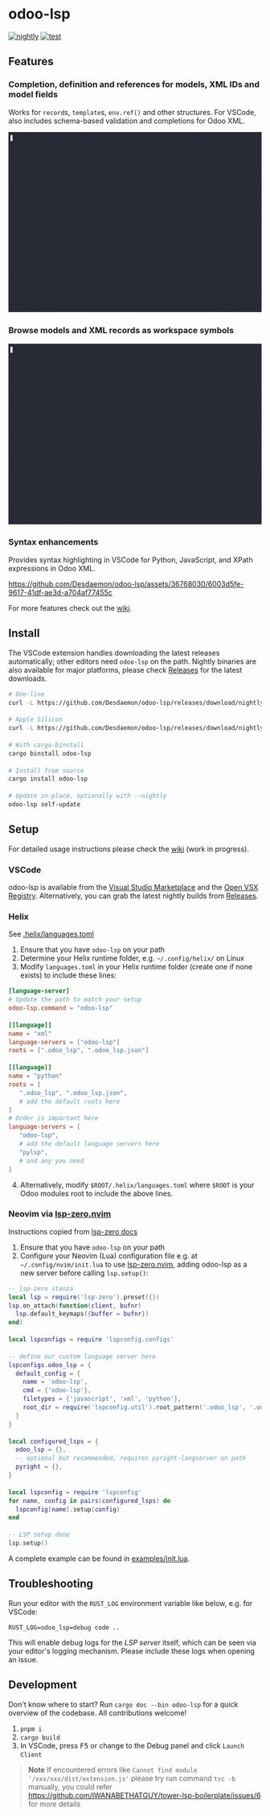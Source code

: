 # odoo-lsp

[![nightly](https://github.com/Desdaemon/odoo-lsp/actions/workflows/nightly.yml/badge.svg)](https://github.com/Desdaemon/odoo-lsp/actions/workflows/nightly.yml)
[![test](https://github.com/Desdaemon/odoo-lsp/actions/workflows/test.yml/badge.svg)](https://github.com/Desdaemon/odoo-lsp/actions/workflows/test.yml)

## Features

### Completion, definition and references for models, XML IDs and model fields

Works for `record`s, `template`s, `env.ref()` and other structures.
For VSCode, also includes schema-based validation and completions for Odoo XML.

[![model demo](https://raw.githubusercontent.com/Desdaemon/odoo-lsp/main/static/model.gif)](https://asciinema.org/a/604545)

### Browse models and XML records as workspace symbols

[![symbols demo](https://raw.githubusercontent.com/Desdaemon/odoo-lsp/main/static/symbols.gif)](https://asciinema.org/a/604560)

### Syntax enhancements

Provides syntax highlighting in VSCode for Python, JavaScript, and XPath expressions in Odoo XML.

https://github.com/Desdaemon/odoo-lsp/assets/36768030/6003d5fe-9617-41df-ae3d-a704af77455c

For more features check out the [wiki].

## Install

The VSCode extension handles downloading the latest releases automatically; other editors need `odoo-lsp` on the path.
Nightly binaries are also available for major platforms, please check [Releases] for the latest downloads.

```bash
# One-line
curl -L https://github.com/Desdaemon/odoo-lsp/releases/download/nightly/odoo-lsp-x86_64-unknown-linux-musl.tgz | tar -xzvf -

# Apple Silicon
curl -L https://github.com/Desdaemon/odoo-lsp/releases/download/nightly/odoo-lsp-aarch64-apple-darwin.tgz | tar -xzvf -

# With cargo-binstall
cargo binstall odoo-lsp

# Install from source
cargo install odoo-lsp

# Update in-place, optionally with --nightly
odoo-lsp self-update
```

## Setup

For detailed usage instructions please check the [wiki] (work in progress).

### VSCode

odoo-lsp is available from the [Visual Studio Marketplace](https://marketplace.visualstudio.com/items?itemName=Desdaemon.odoo-lsp) and the
[Open VSX Registry](https://open-vsx.org/extension/Desdaemon/odoo-lsp). Alternatively, you can grab the latest nightly builds from [Releases].

### Helix

See [.helix/languages.toml](./examples/.helix/languages.toml)

1. Ensure that you have `odoo-lsp` on your path
2. Determine your Helix runtime folder, e.g. `~/.config/helix/` on Linux
3. Modify `languages.toml` in your Helix runtime folder (create one if none exists) to include these lines:

```toml
[language-server]
# Update the path to match your setup
odoo-lsp.command = "odoo-lsp"

[[language]]
name = "xml"
language-servers = ["odoo-lsp"]
roots = [".odoo_lsp", ".odoo_lsp.json"]

[[language]]
name = "python"
roots = [
   ".odoo_lsp", ".odoo_lsp.json",
   # add the default roots here
]
# Order is important here
language-servers = [
   "odoo-lsp",
   # add the default language servers here
   "pylsp",
   # and any you need
]
```

4. Alternatively, modify `$ROOT/.helix/languages.toml` where `$ROOT` is your Odoo modules root to include the above lines.

### Neovim via [lsp-zero.nvim]

Instructions copied from [lsp-zero docs](https://lsp-zero.netlify.app/v3.x/language-server-configuration.html#custom-servers)

1. Ensure that you have `odoo-lsp` on your path
2. Configure your Neovim (Lua) configuration file e.g. at `~/.config/nvim/init.lua` to use [lsp-zero.nvim],
   adding odoo-lsp as a new server before calling `lsp.setup()`:

```lua
-- lsp-zero stanza
local lsp = require('lsp-zero').preset({})
lsp.on_attach(function(client, bufnr)
  lsp.default_keymaps({buffer = bufnr})
end)

local lspconfigs = require 'lspconfig.configs'

-- define our custom language server here
lspconfigs.odoo_lsp = {
  default_config = {
    name = 'odoo-lsp',
    cmd = {'odoo-lsp'},
    filetypes = {'javascript', 'xml', 'python'},
    root_dir = require('lspconfig.util').root_pattern('.odoo_lsp', '.odoo_lsp.json', '.git')
  }
}

local configured_lsps = {
  odoo_lsp = {},
  -- optional but recommended, requires pyright-langserver on path
  pyright = {},
}

local lspconfig = require 'lspconfig'
for name, config in pairs(configured_lsps) do
  lspconfig[name].setup(config)
end

-- LSP setup done
lsp.setup()
```

A complete example can be found in [examples/init.lua](examples/init.lua).

## Troubleshooting

Run your editor with the `RUST_LOG` environment variable like below, e.g. for VSCode:

```shell
RUST_LOG=odoo_lsp=debug code ..
```

This will enable debug logs for the _LSP server_ itself, which can be seen via your editor's logging mechanism.
Please include these logs when opening an issue.

## Development

Don't know where to start? Run `cargo doc --bin odoo-lsp` for a quick overview of the codebase. All contributions welcome!

1. `pnpm i`
2. `cargo build`
3. In VSCode, press <kbd>F5</kbd> or change to the Debug panel and click `Launch Client`

> **Note**
> If encountered errors like `Cannot find module '/xxx/xxx/dist/extension.js'`
> please try run command `tsc -b` manually, you could refer https://github.com/IWANABETHATGUY/tower-lsp-boilerplate/issues/6 for more details

[wiki]: https://github.com/Desdaemon/odoo-lsp/wiki
[Releases]: https://github.com/Desdaemon/odoo-lsp/releases
[lsp-zero.nvim]: https://github.com/VonHeikemen/lsp-zero.nvim
